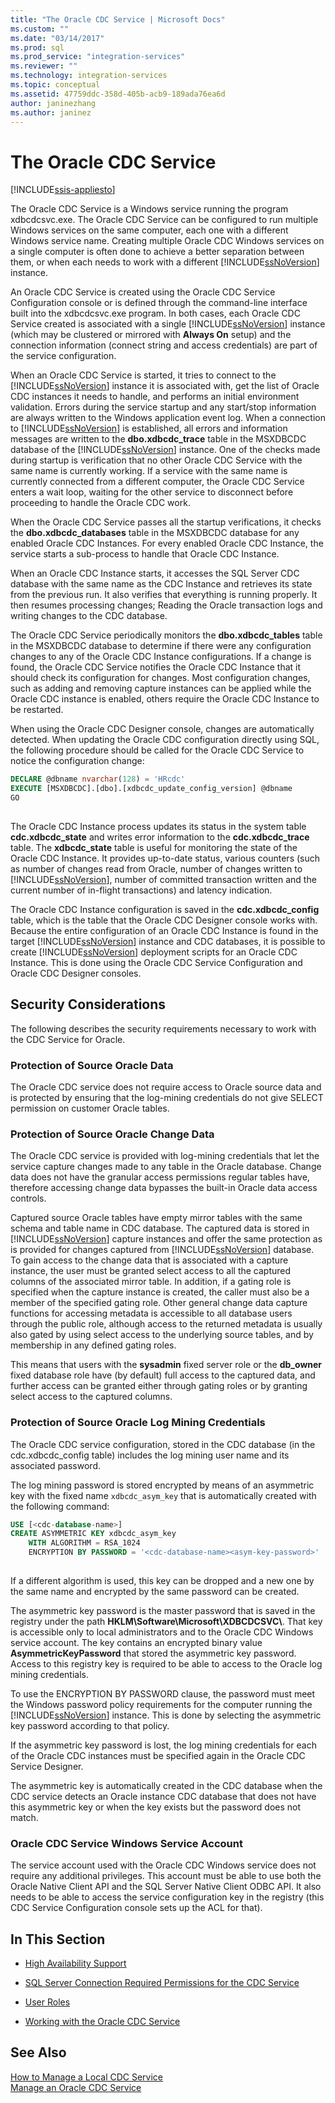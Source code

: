 ```yaml
---
title: "The Oracle CDC Service | Microsoft Docs"
ms.custom: ""
ms.date: "03/14/2017"
ms.prod: sql
ms.prod_service: "integration-services"
ms.reviewer: ""
ms.technology: integration-services
ms.topic: conceptual
ms.assetid: 47759ddc-358d-405b-acb9-189ada76ea6d
author: janinezhang
ms.author: janinez
---
```

# The Oracle CDC Service

[!INCLUDE[ssis-appliesto](../../includes/ssis-appliesto-ssvrpluslinux-asdb-asdw-xxx.md)]


  The Oracle CDC Service is a Windows service running the program xdbcdcsvc.exe. The Oracle CDC Service can be configured to run multiple Windows services on the same computer, each one with a different Windows service name. Creating multiple Oracle CDC Windows services on a single computer is often done to achieve a better separation between them, or when each needs to work with a different [!INCLUDE[ssNoVersion](../../includes/ssnoversion-md.md)] instance.  
  
 An Oracle CDC Service is created using the Oracle CDC Service Configuration console or is defined through the command-line interface built into the xdbcdcsvc.exe program. In both cases, each Oracle CDC Service created is associated with a single [!INCLUDE[ssNoVersion](../../includes/ssnoversion-md.md)] instance (which may be clustered or mirrored with **Always On** setup) and the connection information (connect string and access credentials) are part of the service configuration.  
  
 When an Oracle CDC Service is started, it tries to connect to the [!INCLUDE[ssNoVersion](../../includes/ssnoversion-md.md)] instance it is associated with, get the list of Oracle CDC instances it needs to handle, and performs an initial environment validation. Errors during the service startup and any start/stop information are always written to the Windows application event log. When a connection to [!INCLUDE[ssNoVersion](../../includes/ssnoversion-md.md)] is established, all errors and information messages are written to the **dbo.xdbcdc_trace** table in the MSXDBCDC database of the [!INCLUDE[ssNoVersion](../../includes/ssnoversion-md.md)] instance. One of the checks made during startup is verification that no other Oracle CDC Service with the same name is currently working. If a service with the same name is currently connected from a different computer, the Oracle CDC Service enters a wait loop, waiting for the other service to disconnect before proceeding to handle the Oracle CDC work.  
  
 When the Oracle CDC Service passes all the startup verifications, it checks the **dbo.xdbcdc_databases** table in the MSXDBCDC database for any enabled Oracle CDC Instances. For every enabled Oracle CDC Instance, the service starts a sub-process to handle that Oracle CDC Instance.  
  
 When an Oracle CDC Instance starts, it accesses the SQL Server CDC database with the same name as the CDC Instance and retrieves its state from the previous run. It also verifies that everything is running properly. It then resumes processing changes; Reading the Oracle transaction logs and writing changes to the CDC database.  
  
 The Oracle CDC Service periodically monitors the **dbo.xdbcdc_tables** table in the MSXDBCDC database to determine if there were any configuration changes to any of the Oracle CDC Instance configurations. If a change is found, the Oracle CDC Service notifies the Oracle CDC Instance that it should check its configuration for changes. Most configuration changes, such as adding and removing capture instances can be applied while the Oracle CDC instance is enabled, others require the Oracle CDC Instance to be restarted.  
  
 When using the Oracle CDC Designer console, changes are automatically detected. When updating the Oracle CDC configuration directly using SQL, the following procedure should be called for the Oracle CDC Service to notice the configuration change:  
  
```sql
DECLARE @dbname nvarchar(128) = 'HRcdc'  
EXECUTE [MSXDBCDC].[dbo].[xdbcdc_update_config_version] @dbname  
GO  
  
```  
  
 The Oracle CDC Instance process updates its status in the system table **cdc.xdbcdc_state** and writes error information to the **cdc.xdbcdc_trace** table. The **xdbcdc_state** table is useful for monitoring the state of the Oracle CDC Instance. It provides up-to-date status, various counters (such as number of changes read from Oracle, number of changes written to [!INCLUDE[ssNoVersion](../../includes/ssnoversion-md.md)], number of committed transaction written and the current number of in-flight transactions) and latency indication.  
  
 The Oracle CDC Instance configuration is saved in the **cdc.xdbcdc_config** table, which is the table that the Oracle CDC Designer console works with. Because the entire configuration of an Oracle CDC Instance is found in the target [!INCLUDE[ssNoVersion](../../includes/ssnoversion-md.md)] instance and CDC databases, it is possible to create [!INCLUDE[ssNoVersion](../../includes/ssnoversion-md.md)] deployment scripts for an Oracle CDC Instance. This is done using the Oracle CDC Service Configuration and Oracle CDC Designer consoles.  
  
## Security Considerations  
 The following describes the security requirements necessary to work with the CDC Service for Oracle.  
  
### Protection of Source Oracle Data  
 The Oracle CDC service does not require access to Oracle source data and is protected by ensuring that the log-mining credentials do not give SELECT permission on customer Oracle tables.  
  
### Protection of Source Oracle Change Data  
 The Oracle CDC service is provided with log-mining credentials that let the service capture changes made to any table in the Oracle database. Change data does not have the granular access permissions regular tables have, therefore accessing change data bypasses the built-in Oracle data access controls.  
  
 Captured source Oracle tables have empty mirror tables with the same schema and table name in CDC database. The captured data is stored in [!INCLUDE[ssNoVersion](../../includes/ssnoversion-md.md)] capture instances and offer the same protection as is provided for changes captured from [!INCLUDE[ssNoVersion](../../includes/ssnoversion-md.md)] database. To gain access to the change data that is associated with a capture instance, the user must be granted select access to all the captured columns of the associated mirror table. In addition, if a gating role is specified when the capture instance is created, the caller must also be a member of the specified gating role. Other general change data capture functions for accessing metadata is accessible to all database users through the public role, although access to the returned metadata is usually also gated by using select access to the underlying source tables, and by membership in any defined gating roles.  
  
 This means that users with the **sysadmin** fixed server role or the **db_owner** fixed database role have (by default) full access to the captured data, and further access can be granted either through gating roles or by granting select access to the captured columns.  
  
### Protection of Source Oracle Log Mining Credentials  
 The Oracle CDC service configuration, stored in the CDC database (in the cdc.xdbcdc_config table) includes the log mining user name and its associated password.  
  
 The log mining password is stored encrypted by means of an asymmetric key with the fixed name `xdbcdc_asym_key` that is automatically created with the following command:  
  
```sql
USE [<cdc-database-name>]  
CREATE ASYMMETRIC KEY xdbcdc_asym_key  
    WITH ALGORITHM = RSA_1024  
    ENCRYPTION BY PASSWORD = '<cdc-database-name><asym-key-password>'  
  
```  
  
 If a different algorithm is used, this key can be dropped and a new one by the same name and encrypted by the same password can be created.  
  
 The asymmetric key password is the master password that is saved in the registry under the path **HKLM\Software\Microsoft\XDBCDCSVC\\<service-name>**. That key is accessible only to local administrators and to the Oracle CDC Windows service account. The key contains an encrypted binary value **AsymmetricKeyPassword** that stored the asymmetric key password. Access to this registry key is required to be able to access to the Oracle log mining credentials.  
  
 To use the ENCRYPTION BY PASSWORD clause, the password must meet the Windows password policy requirements for the computer running the [!INCLUDE[ssNoVersion](../../includes/ssnoversion-md.md)] instance. This is done by selecting the asymmetric key password according to that policy.  
  
 If the asymmetric key password is lost, the log mining credentials for each of the Oracle CDC instances must be specified again in the Oracle CDC Service Designer.  
  
 The asymmetric key is automatically created in the CDC database when the CDC service detects an Oracle instance CDC database that does not have this asymmetric key or when the key exists but the password does not match.  
  
### Oracle CDC Service Windows Service Account  
 The service account used with the Oracle CDC Windows service does not require any additional privileges. This account must be able to use both the Oracle Native Client API and the SQL Server Native Client ODBC API. It also needs to be able to access the service configuration key in the registry (this CDC Service Configuration console sets up the ACL for that).  
  
## In This Section  
  
-   [High Availability Support](../../integration-services/change-data-capture/high-availability-support.md)  
  
-   [SQL Server Connection Required Permissions for the CDC Service](../../integration-services/change-data-capture/sql-server-connection-required-permissions-for-the-cdc-service.md)  
  
-   [User Roles](../../integration-services/change-data-capture/user-roles.md)  
  
-   [Working with the Oracle CDC Service](../../integration-services/change-data-capture/working-with-the-oracle-cdc-service.md)  
  
## See Also  
 [How to Manage a Local CDC Service](../../integration-services/change-data-capture/how-to-manage-a-local-cdc-service.md)   
 [Manage an Oracle CDC Service](../../integration-services/change-data-capture/manage-an-oracle-cdc-service.md)  
  
  
